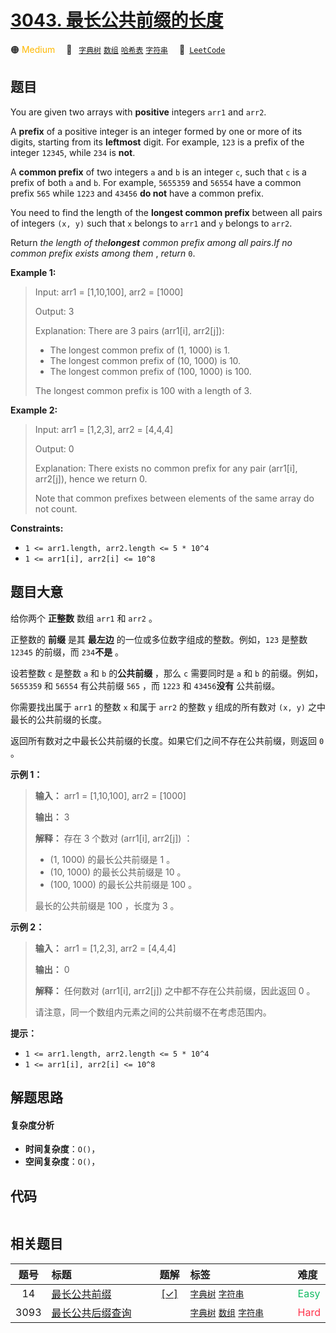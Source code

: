 # [3043. 最长公共前缀的长度](https://leetcode.com/problems/find-the-length-of-the-longest-common-prefix)

🟠 <font color=#ffb800>Medium</font>&emsp; 🔖&ensp; [`字典树`](/leetcode/outline/tag/trie.md) [`数组`](/leetcode/outline/tag/array.md) [`哈希表`](/leetcode/outline/tag/hash-table.md) [`字符串`](/leetcode/outline/tag/string.md)&emsp; 🔗&ensp;[`LeetCode`](https://leetcode.com/problems/find-the-length-of-the-longest-common-prefix)

## 题目

You are given two arrays with **positive** integers `arr1` and `arr2`.

A **prefix** of a positive integer is an integer formed by one or more of its
digits, starting from its **leftmost** digit. For example, `123` is a prefix
of the integer `12345`, while `234` is **not**.

A **common prefix** of two integers `a` and `b` is an integer `c`, such that
`c` is a prefix of both `a` and `b`. For example, `5655359` and `56554` have a
common prefix `565` while `1223` and `43456` **do not** have a common prefix.

You need to find the length of the **longest common prefix** between all pairs
of integers `(x, y)` such that `x` belongs to `arr1` and `y` belongs to
`arr2`.

Return _the length of the**longest** common prefix among all pairs_._If no
common prefix exists among them_ , _return_ `0`.



**Example 1:**

> Input: arr1 = [1,10,100], arr2 = [1000]
> 
> Output: 3
> 
> Explanation: There are 3 pairs (arr1[i], arr2[j]):
> - The longest common prefix of (1, 1000) is 1.
> - The longest common prefix of (10, 1000) is 10.
> - The longest common prefix of (100, 1000) is 100.
> 
> The longest common prefix is 100 with a length of 3.

**Example 2:**

> Input: arr1 = [1,2,3], arr2 = [4,4,4]
> 
> Output: 0
> 
> Explanation: There exists no common prefix for any pair (arr1[i], arr2[j]), hence we return 0.
> 
> Note that common prefixes between elements of the same array do not count.

**Constraints:**

  * `1 <= arr1.length, arr2.length <= 5 * 10^4`
  * `1 <= arr1[i], arr2[i] <= 10^8`


## 题目大意

给你两个 **正整数** 数组 `arr1` 和 `arr2` 。

正整数的 **前缀** 是其 **最左边** 的一位或多位数字组成的整数。例如，`123` 是整数 `12345` 的前缀，而 `234`**不是** 。

设若整数 `c` 是整数 `a` 和 `b` 的**公共前缀** ，那么 `c` 需要同时是 `a` 和 `b` 的前缀。例如，`5655359` 和
`56554` 有公共前缀 `565` ，而 `1223` 和 `43456`**没有** 公共前缀。

你需要找出属于 `arr1` 的整数 `x` 和属于 `arr2` 的整数 `y` 组成的所有数对 `(x, y)` 之中最长的公共前缀的长度。

返回所有数对之中最长公共前缀的长度。如果它们之间不存在公共前缀，则返回 `0` 。



**示例 1：**

> 
> 
> 
> 
> 
> **输入：** arr1 = [1,10,100], arr2 = [1000]
> 
> **输出：** 3
> 
> **解释：** 存在 3 个数对 (arr1[i], arr2[j]) ：
> - (1, 1000) 的最长公共前缀是 1 。
> - (10, 1000) 的最长公共前缀是 10 。
> - (100, 1000) 的最长公共前缀是 100 。
> 
> 最长的公共前缀是 100 ，长度为 3 。
> 
> 

**示例 2：**

> 
> 
> 
> 
> 
> **输入：** arr1 = [1,2,3], arr2 = [4,4,4]
> 
> **输出：** 0
> 
> **解释：** 任何数对 (arr1[i], arr2[j]) 之中都不存在公共前缀，因此返回 0 。
> 
> 请注意，同一个数组内元素之间的公共前缀不在考虑范围内。
> 
> 



**提示：**

  * `1 <= arr1.length, arr2.length <= 5 * 10^4`
  * `1 <= arr1[i], arr2[i] <= 10^8`


## 解题思路

#### 复杂度分析

- **时间复杂度**：`O()`，
- **空间复杂度**：`O()`，

## 代码

```javascript

```

## 相关题目

<!-- prettier-ignore -->
| 题号 | 标题 | 题解 | 标签 | 难度 |
| :------: | :------ | :------: | :------ | :------ |
| 14 | [最长公共前缀](https://leetcode.com/problems/longest-common-prefix) | [[✓]](/leetcode/problem/0014.md) |  [`字典树`](/leetcode/outline/tag/trie.md) [`字符串`](/leetcode/outline/tag/string.md) | <font color=#15bd66>Easy</font> |
| 3093 | [最长公共后缀查询](https://leetcode.com/problems/longest-common-suffix-queries) |  |  [`字典树`](/leetcode/outline/tag/trie.md) [`数组`](/leetcode/outline/tag/array.md) [`字符串`](/leetcode/outline/tag/string.md) | <font color=#ff334b>Hard</font> |

<style>
.blue {
    background-color: #096dd9;
    padding: 0.25rem 0.5rem;
    margin: 0;
    font-size: 0.85em;
    border-radius: 3px;
    color: white;
    font-weight: 500;
}
table th:first-of-type { width: 10%; }
table th:nth-of-type(2) { width: 35%; }
table th:nth-of-type(3) { width: 10%; }
table th:nth-of-type(4) { width: 35%; }
table th:nth-of-type(5) { width: 10%; }
</style>
